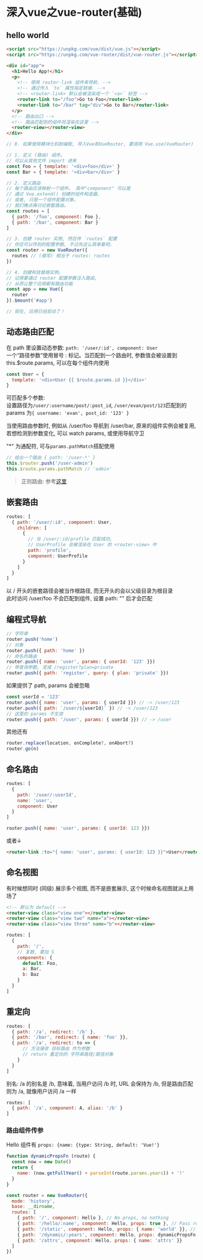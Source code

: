 
# 深入vue之vue-router(基础)

## hello world

```html
<script src="https://unpkg.com/vue/dist/vue.js"></script>
<script src="https://unpkg.com/vue-router/dist/vue-router.js"></script>

<div id="app">
  <h1>Hello App!</h1>
  <p>
    <!-- 使用 router-link 组件来导航. -->
    <!-- 通过传入 `to` 属性指定链接. -->
    <!-- <router-link> 默认会被渲染成一个 `<a>` 标签 -->
    <router-link to="/foo">Go to Foo</router-link>
    <router-link to="/bar" tag="div">Go to Bar</router-link>
  </p>
  <!-- 路由出口 -->
  <!-- 路由匹配到的组件将渲染在这里 -->
  <router-view></router-view>
</div>
```

```js
// 0. 如果使用模块化机制编程, 导入Vue和VueRouter, 要调用 Vue.use(VueRouter)

// 1. 定义 (路由) 组件。
// 可以从其他文件 import 进来
const Foo = { template: '<div>foo</div>' }
const Bar = { template: '<div>bar</div>' }

// 2. 定义路由
// 每个路由应该映射一个组件。 其中"component" 可以是
// 通过 Vue.extend() 创建的组件构造器, 
// 或者, 只是一个组件配置对象。
// 我们晚点再讨论嵌套路由。
const routes = [
  { path: '/foo', component: Foo },
  { path: '/bar', component: Bar }
]

// 3. 创建 router 实例, 然后传 `routes` 配置
// 你还可以传别的配置参数, 不过先这么简单着吧。
const router = new VueRouter({
  routes // (缩写) 相当于 routes: routes
})

// 4. 创建和挂载根实例。
// 记得要通过 router 配置参数注入路由, 
// 从而让整个应用都有路由功能
const app = new Vue({
  router
}).$mount('#app')

// 现在, 应用已经启动了！
```

## 动态路由匹配

在 path 里设置动态参数: ```path: '/user/:id', component: User```  
一个“路径参数”使用冒号 : 标记。当匹配到一个路由时, 参数值会被设置到 this.$route.params, 可以在每个组件内使用

```js
const User = {
  template: '<div>User {{ $route.params.id }}</div>'
}
```

可匹配多个参数:  
设置路径为```/user/:username/post/:post_id```, ```/user/evan/post/123```匹配到的 params 为```{ username: 'evan', post_id: '123' }```

当使用路由参数时, 例如从 /user/foo 导航到 /user/bar, 原来的组件实例会被复用, 若想检测到参数变化, 可以 watch params, 或使用导航守卫

"*" 为通配符, 可与```params.pathMatch```搭配使用

```js
// 给出一个路由 { path: '/user-*' }
this.$router.push('/user-admin')
this.$route.params.pathMatch // 'admin'
```

> 正则路由: 参考[这里](https://github.com/pillarjs/path-to-regexp/tree/v1.7.0)

## 嵌套路由

```js
routes: [
  { path: '/user/:id', component: User,
    children: [
      {
        // 当 /user/:id/profile 匹配成功, 
        // UserProfile 会被渲染在 User 的 <router-view> 中
        path: 'profile',
        component: UserProfile
      }
    ]
  }
]
```

以 / 开头的嵌套路径会被当作根路径, 而无开头的会以父级目录为根目录  
此时访问 /user/foo 不会匹配到组件, 设置 path: "" 后才会匹配

## 编程式导航

```js
// 字符串
router.push('home')
// 对象
router.push({ path: 'home' })
// 命名的路由
router.push({ name: 'user', params: { userId: '123' }})
// 带查询参数, 变成 /register?plan=private
router.push({ path: 'register', query: { plan: 'private' }})
```

如果提供了 path, params 会被忽略

```js
const userId = '123'
router.push({ name: 'user', params: { userId }}) // -> /user/123
router.push({ path: `/user/${userId}` }) // -> /user/123
// 这里的 params 不生效
router.push({ path: '/user', params: { userId }}) // -> /user
```

其他还有

```js
router.replace(location, onComplete?, onAbort?)
router.go(n)
```

## 命名路由

```js
routes: [
  {
    path: '/user/:userId',
    name: 'user',
    component: User
  }
]

router.push({ name: 'user', params: { userId: 123 }})
```

或者↓

```html
<router-link :to="{ name: 'user', params: { userId: 123 }}">User</router-link>
```

## 命名视图

有时候想同时 (同级) 展示多个视图, 而不是嵌套展示, 这个时候命名视图就派上用场了

```html
<!-- 默认为 default -->
<router-view class="view one"></router-view>
<router-view class="view two" name="a"></router-view>
<router-view class="view three" name="b"></router-view>
```

```js
routes: [
  {
    path: '/',
    // 复数, 要加 S
    components: {
      default: Foo,
      a: Bar,
      b: Baz
    }
  }
]
```

## 重定向

```js
routes: [
  { path: '/a', redirect: '/b' },
  { path: '/bar', redirect: { name: 'foo' }},
  { path: '/a', redirect: to => {
      // 方法接收 目标路由 作为参数
      // return 重定向的 字符串路径/路径对象
    }
  }
]
```

别名: /a 的别名是 /b, 意味着, 当用户访问 /b 时, URL 会保持为 /b, 但是路由匹配则为 /a, 就像用户访问 /a 一样

```js
routes: [
  { path: '/a', component: A, alias: '/b' }
]
```

### 路由组件传参

Hello 组件有 ```props: {name: {type: String, default: 'Vue!'}```

```js
function dynamicPropsFn (route) {
  const now = new Date()
  return {
    name: (now.getFullYear() + parseInt(route.params.years)) + '!'
  }
}

const router = new VueRouter({
  mode: 'history',
  base: __dirname,
  routes: [
    { path: '/', component: Hello }, // No props, no nothing
    { path: '/hello/:name', component: Hello, props: true }, // Pass route.params to props
    { path: '/static', component: Hello, props: { name: 'world' }}, // static values
    { path: '/dynamic/:years', component: Hello, props: dynamicPropsFn }, // custom logic for mapping between route and props
    { path: '/attrs', component: Hello, props: { name: 'attrs' }}
  ]
})
```